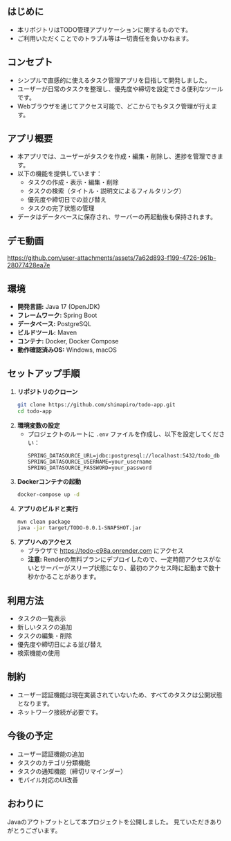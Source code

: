 ## はじめに
- 本リポジトリはTODO管理アプリケーションに関するものです。
- ご利用いただくことでのトラブル等は一切責任を負いかねます。

## コンセプト
- シンプルで直感的に使えるタスク管理アプリを目指して開発しました。
- ユーザーが日常のタスクを整理し、優先度や締切を設定できる便利なツールです。
- Webブラウザを通じてアクセス可能で、どこからでもタスク管理が行えます。

## アプリ概要
- 本アプリでは、ユーザーがタスクを作成・編集・削除し、進捗を管理できます。
- 以下の機能を提供しています：
  - タスクの作成・表示・編集・削除
  - タスクの検索（タイトル・説明文によるフィルタリング）
  - 優先度や締切日での並び替え
  - タスクの完了状態の管理
- データはデータベースに保存され、サーバーの再起動後も保持されます。


## デモ動画
https://github.com/user-attachments/assets/7a62d893-f199-4726-961b-28077428ea7e






## 環境
- **開発言語:** Java 17 (OpenJDK)
- **フレームワーク:** Spring Boot
- **データベース:** PostgreSQL
- **ビルドツール:** Maven
- **コンテナ:** Docker, Docker Compose
- **動作確認済みOS:** Windows, macOS

## セットアップ手順
1. **リポジトリのクローン**
   ```bash
   git clone https://github.com/shimapiro/todo-app.git
   cd todo-app
   ```
2. **環境変数の設定**
   - プロジェクトのルートに `.env` ファイルを作成し、以下を設定してください：
     ```env
     SPRING_DATASOURCE_URL=jdbc:postgresql://localhost:5432/todo_db
     SPRING_DATASOURCE_USERNAME=your_username
     SPRING_DATASOURCE_PASSWORD=your_password
     ```
3. **Dockerコンテナの起動**
   ```bash
   docker-compose up -d
   ```
4. **アプリのビルドと実行**
   ```bash
   mvn clean package
   java -jar target/TODO-0.0.1-SNAPSHOT.jar
   ```
5. **アプリへのアクセス**
   - ブラウザで https://todo-c98a.onrender.com にアクセス
   - **注意:** Renderの無料プランにデプロイしたので、一定時間アクセスがないとサーバーがスリープ状態になり、最初のアクセス時に起動まで数十秒かかることがあります。

## 利用方法
- タスクの一覧表示
- 新しいタスクの追加
- タスクの編集・削除
- 優先度や締切日による並び替え
- 検索機能の使用

## 制約
- ユーザー認証機能は現在実装されていないため、すべてのタスクは公開状態となります。
- ネットワーク接続が必要です。

## 今後の予定
- ユーザー認証機能の追加
- タスクのカテゴリ分類機能
- タスクの通知機能（締切リマインダー）
- モバイル対応のUI改善

## おわりに
Javaのアウトプットとして本プロジェクトを公開しました。
見ていただきありがとうございます。

